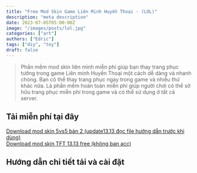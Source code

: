 ```yaml
---
title: "Free Mod Skin Game Liên Minh Huyền Thoại - (LOL)"
description: "meta description"
date: 2023-07-05T05:00:00Z
image: "/images/posts/lol.jpg"
categories: ["art"]
authors: ["Edric"]
tags: ["diy", "toy"]
draft: false
---
```


> Phần mềm mod skin liên minh miễn phí giúp bạn thay trang phục tướng trong game Liên minh Huyền Thoại một cách dễ dàng và nhanh chóng. Bạn có thể thay trang phục ngay trong game và nhiều thứ khác nữa. Là phần mềm hoàn toàn miễn phí giúp người chơi có thể sở hữu trang phục miễn phí trong game và có thể sử dụng ở tất cả server.

## Tải miễn phí tại đây
<!-- [Click me](https://example.com){: style={"background-color: #ff0000; color: #ffffff; padding: 10px;"}}
<button style={{color: "red", border: '2px solid black'}} type="button">Click Me</button> -->

<div style={{display: "flex", flexWrap: "wrap",}}>
    <div class="single-product-form" style={{marginBottom: "20px"}}>
    <a 
    style={{backgroundColor: "#F28123", 
    padding: "10px 20px", 
    borderRadius: "50px",
    color: "#fff", 
    cursor: "pointer",
    textDecoration: "none"}} 
    href="https://mneylink.com/ModSkin1" target="_blank">Download mod skin 5vs5 bản 2 (update13.13 đọc file hướng dẫn trước khi dùng)
    </a>
</div>

<div class="single-product-form" style={{marginBottom: "20px"}}>
    <a 
    style={{backgroundColor: "#F28123", 
    padding: "10px 20px", 
    borderRadius: "50px",
    color: "#fff", 
    cursor: "pointer",
    textDecoration: "none"}} 
    href="https://mneylink.com/ModSkin1" target="_blank">Download mod skin TFT 13.13 free (không ban acc)
    </a>
</div>
</div>


## Hướng dẫn chi tiết tải và cài đặt